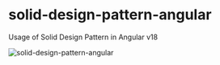 # solid-design-pattern-angular
Usage of Solid Design Pattern in Angular v18

![solid-design-pattern-angular](https://github.com/user-attachments/assets/9eb343a1-9eed-4740-8a59-671cebbbd9cc)


